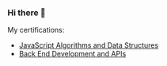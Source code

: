 ### Hi there 👋

My certifications:
 - [JavaScript Algorithms and Data Structures](https://www.freecodecamp.org/certification/ericchentch/javascript-algorithms-and-data-structures)
 - [Back End Development and APIs](https://freecodecamp.org/certification/ericchentch/back-end-development-and-apis)

